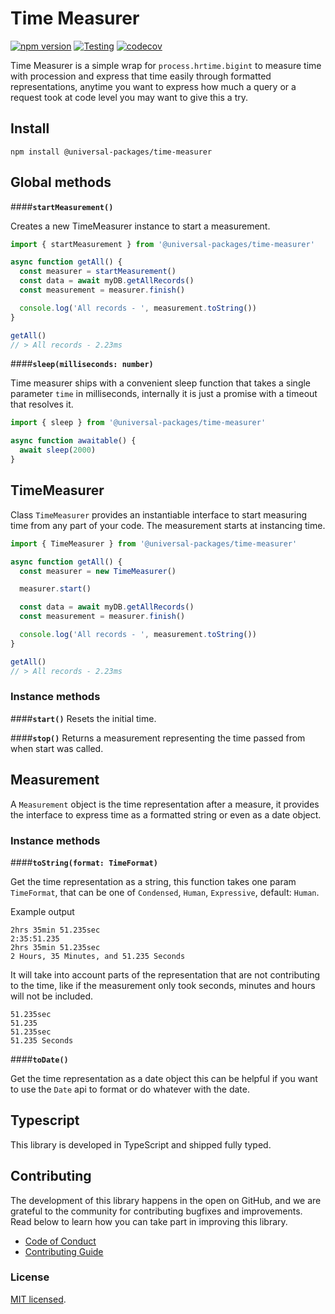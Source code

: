 # Time Measurer

[![npm version](https://badge.fury.io/js/@universal-packages%2Ftime-measurer.svg)](https://www.npmjs.com/package/@universal-packages/time-measurer)
[![Testing](https://github.com/universal-packages/universal-time-measurer/actions/workflows/testing.yml/badge.svg)](https://github.com/universal-packages/universal-time-measurer/actions/workflows/testing.yml)
[![codecov](https://codecov.io/gh/universal-packages/universal-time-measurer/branch/main/graph/badge.svg?token=CXPJSN8IGL)](https://codecov.io/gh/universal-packages/universal-time-measurer)

Time Measurer is a simple wrap for `process.hrtime.bigint` to measure time with procession and express that time easily through formatted representations, anytime you want to express how much a query or a request took at code level you may want to give this a try.

## Install

```shell
npm install @universal-packages/time-measurer
```

## Global methods

####**`startMeasurement()`**

Creates a new TimeMeasurer instance to start a measurement.

```ts
import { startMeasurement } from '@universal-packages/time-measurer'

async function getAll() {
  const measurer = startMeasurement()
  const data = await myDB.getAllRecords()
  const measurement = measurer.finish()

  console.log('All records - ', measurement.toString())
}

getAll()
// > All records - 2.23ms
```

####**`sleep(milliseconds: number)`**

Time measurer ships with a convenient sleep function that takes a single parameter `time` in milliseconds, internally it is just a promise with a timeout that resolves it.

```js
import { sleep } from '@universal-packages/time-measurer'

async function awaitable() {
  await sleep(2000)
}
```

## TimeMeasurer

Class `TimeMeasurer` provides an instantiable interface to start measuring time from any part of your code. The measurement starts at instancing time.

```js
import { TimeMeasurer } from '@universal-packages/time-measurer'

async function getAll() {
  const measurer = new TimeMeasurer()

  measurer.start()

  const data = await myDB.getAllRecords()
  const measurement = measurer.finish()

  console.log('All records - ', measurement.toString())
}

getAll()
// > All records - 2.23ms
```

### Instance methods

####**`start()`**
Resets the initial time.

####**`stop()`**
Returns a measurement representing the time passed from when start was called.

## Measurement

A `Measurement` object is the time representation after a measure, it provides the interface to express time as a formatted string or even as a date object.

### Instance methods

####**`toString(format: TimeFormat)`**

Get the time representation as a string, this function takes one param `TimeFormat`, that can be one of `Condensed`, `Human`, `Expressive`, default: `Human`.

Example output

```
2hrs 35min 51.235sec
2:35:51.235
2hrs 35min 51.235sec
2 Hours, 35 Minutes, and 51.235 Seconds
```

It will take into account parts of the representation that are not contributing to the time, like if the measurement only took seconds, minutes and hours will not be included.

```
51.235sec
51.235
51.235sec
51.235 Seconds
```

####**`toDate()`**

Get the time representation as a date object this can be helpful if you want to use the `Date` api to format or do whatever with the date.

## Typescript

This library is developed in TypeScript and shipped fully typed.

## Contributing

The development of this library happens in the open on GitHub, and we are grateful to the community for contributing bugfixes and improvements. Read below to learn how you can take part in improving this library.

- [Code of Conduct](./CODE_OF_CONDUCT.md)
- [Contributing Guide](./CONTRIBUTING.md)

### License

[MIT licensed](./LICENSE).
